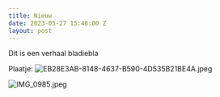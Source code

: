 ```yaml
---
title: Nieuw
date: 2023-05-27 15:48:00 Z
layout: post
---
```


Dit is een verhaal bladiebla

Plaatje: ![EB28E3AB-8148-4637-B590-4D535B21BE4A.jpeg](/uploads/EB28E3AB-8148-4637-B590-4D535B21BE4A.jpeg)

![IMG_0985.jpeg](/uploads/IMG_0985.jpeg)